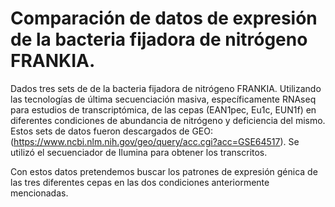# Comparación de datos de expresión de la bacteria fijadora de nitrógeno FRANKIA. 

Dados tres sets de de la bacteria fijadora de nitrógeno FRANKIA. Utilizando las tecnologías de última secuenciación masiva, específicamente RNAseq para estudios de transcriptómica, de las cepas (EAN1pec, Eu1c, EUN1f) en diferentes condiciones de abundancia de nitrógeno y deficiencia del mismo. Estos sets de datos fueron descargados de GEO: (https://www.ncbi.nlm.nih.gov/geo/query/acc.cgi?acc=GSE64517). Se utilizó el secuenciador de Ilumina para obtener los transcritos. 

Con estos datos pretendemos buscar los patrones de expresión génica de las tres diferentes cepas en las dos condiciones anteriormente mencionadas. 
